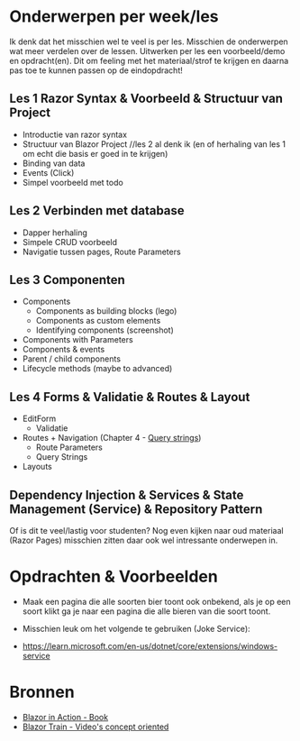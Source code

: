 # Onderwerpen per week/les

Ik denk dat  het misschien wel te veel is per les.
Misschien de onderwerpen wat meer verdelen over de lessen.
Uitwerken per les een voorbeeld/demo en opdracht(en). 
Dit om feeling met het materiaal/strof te krijgen en daarna pas toe te kunnen passen op de eindopdracht!

## Les 1 Razor Syntax & Voorbeeld & Structuur van Project
- Introductie van razor syntax
- Structuur van Blazor Project
//les 2 al denk ik (en of herhaling van les 1 om echt die basis er goed in te krijgen)
- Binding van data
- Events (Click)
- Simpel voorbeeld met todo


## Les 2 Verbinden met database 
- Dapper herhaling
- Simpele CRUD voorbeeld
- Navigatie tussen pages, Route Parameters

## Les 3 Componenten
- Components
    - Components as building blocks (lego)
    - Components as custom elements
    - Identifying components (screenshot)
- Components with Parameters
- Components & events
- Parent / child components
- Lifecycle methods (maybe to advanced)

## Les 4 Forms & Validatie & Routes & Layout
- EditForm
  - Validatie
- Routes + Navigation (Chapter 4 - [Query strings](https://chrissainty.com/working-with-query-strings-in-blazor/))
   - Route Parameters
   - Query Strings
- Layouts


## Dependency Injection & Services & State Management (Service) & Repository Pattern

Of is dit te veel/lastig voor studenten?
Nog even kijken naar oud materiaal (Razor Pages) 
misschien zitten daar ook wel intressante onderwepen in.

# Opdrachten & Voorbeelden

- Maak een pagina die alle soorten bier toont ook onbekend, als je op een soort klikt ga je naar een pagina die alle bieren van die soort toont.

- Misschien leuk om het volgende te gebruiken (Joke Service):
- https://learn.microsoft.com/en-us/dotnet/core/extensions/windows-service

# Bronnen
- [Blazor in Action - Book](https://learning.oreilly.com/library/view/blazor-in-action/9781617298646/)
- [Blazor Train - Video's concept oriented](https://blazortrain.com/)